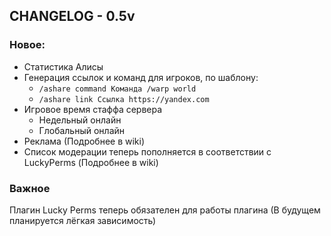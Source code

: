 ## CHANGELOG - 0.5v

### Новое:
* Статистика Алисы
* Генерация ссылок и команд для игроков, по шаблону:
  * `/ashare command Команда /warp world`
  * `/ashare link Ссылка https://yandex.com`
* Игровое время стаффа сервера
  * Недельный онлайн
  * Глобальный онлайн
* Реклама (Подробнее в wiki)
* Список модерации теперь пополняется в соответствии с LuckyPerms (Подробнее в wiki)

### Важное

Плагин Lucky Perms теперь обязателен для работы плагина (В будущем планируется лёгкая зависимость)